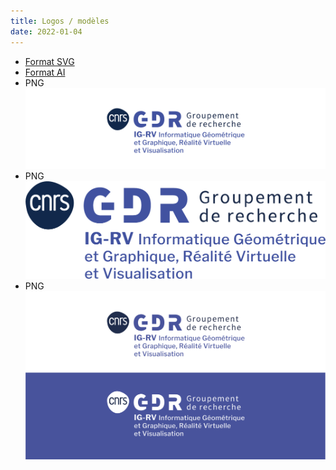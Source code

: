 ```yaml
---
title: Logos / modèles
date: 2022-01-04
---
```


* [Format SVG](LOGO-GDR_IG_RV.svg)
* [Format AI](LOGO-GDR_IG_RV_Vecto.ai)
* PNG ![](LOGO-GDR_IG-RV.png)
* PNG ![](logo_ig_rv_fond_blanc.png)
* PNG ![](LOGO-GDR_IG-RV-complet.png)
